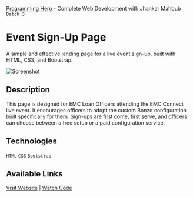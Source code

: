 [Programming Hero](https://web.programming-hero.com/) - Complete Web Development with Jhankar Mahbub `Batch 3`

# Event Sign-Up Page

A simple and effective landing page for a live event sign-up, built with HTML, CSS, and Bootstrap.

![Screenshot](https://user-images.githubusercontent.com/56265819/139070190-d3e44872-d542-4f0d-bd72-bd470b4c3c23.png)

## Description

This page is designed for EMC Loan Officers attending the EMC Connect live event. It encourages officers to adopt the custom Bonzo configuration built specifically for them. Sign-ups are first come, first serve, and officers can choose between a free setup or a paid configuration service.

## Technologies

`HTML` `CSS` `Bootstrap`

## Available Links

[Visit Website](https://mustaquenadim.github.io/responsive-landing-page/) | [Watch Code](https://github.com/mustaquenadim/responsive-landing-page)
